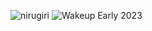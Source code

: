 ![nirugiri](https://img.shields.io/static/v1?label=nirugiri&message=1293822&color=ff69b4)
![Wakeup Early 2023](https://img.shields.io/badge/Wakeup_Early_2023-5/4-blue)
